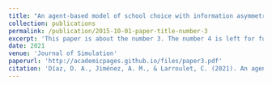 ```yaml
---
title: "An agent-based model of school choice with information asymmetries"
collection: publications
permalink: /publication/2015-10-01-paper-title-number-3
excerpt: 'This paper is about the number 3. The number 4 is left for future work.'
date: 2021
venue: 'Journal of Simulation'
paperurl: 'http://academicpages.github.io/files/paper3.pdf'
citation: 'Díaz, D. A., Jiménez, A. M., & Larroulet, C. (2021). An agent-based model of school choice with information asymmetries. Journal of Simulation, 15(1-2), 130-147.'
---
```

